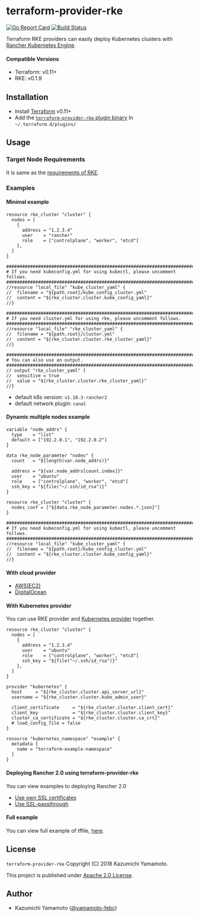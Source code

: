 # terraform-provider-rke


[![Go Report Card](https://goreportcard.com/badge/github.com/yamamoto-febc/terraform-provider-rke)](https://goreportcard.com/report/github.com/yamamoto-febc/terraform-provider-rke)
[![Build Status](https://travis-ci.org/yamamoto-febc/terraform-provider-rke.svg?branch=master)](https://travis-ci.org/yamamoto-febc/terraform-provider-rke)

Terraform RKE providers can easily deploy Kubernetes clusters with [Rancher Kubernetes Engine](https://github.com/rancher/rke).  

#### Compatible Versions

- Terraform: v0.11+
- RKE: v0.1.9 

## Installation

- Install [Terraform](https://www.terraform.io/downloads.html) v0.11+ 
- Add the [`terraform-provider-rke` plugin binary](https://github.com/yamamoto-febc/terraform-provider-rke/releases/latest) In `~/.terraform.d/plugins/` 

## Usage

### Target Node Requirements

It is same as the [requirements of RKE](https://github.com/rancher/rke/blob/master/README.md#requirements).  

### Examples

#### Minimal example

```hcl
resource rke_cluster "cluster" {
  nodes = [
    {
      address = "1.2.3.4"
      user    = "rancher"
      role    = ["controlplane", "worker", "etcd"]
    },
  ]
}

###############################################################################
# If you need kubeconfig.yml for using kubectl, please uncomment follows.
###############################################################################
//resource "local_file" "kube_cluster_yaml" {
//  filename = "${path.root}/kube_config_cluster.yml"
//  content = "${rke_cluster.cluster.kube_config_yaml}"
//}

###############################################################################
# If you need cluster.yml for using rke, please uncomment follows.
###############################################################################
//resource "local_file" "rke_cluster_yaml" {
//  filename = "${path.root}/cluster.yml"
//  content = "${rke_cluster.cluster.rke_cluster_yaml}"
//}

###############################################################################
# You can also use an output.
###############################################################################
// output "rke_cluster_yaml" {
//  sensitive = true
//  value = "${rke_cluster.cluster.rke_cluster_yaml}"
//}
```

* default k8s version: `v1.10.3-rancher2`
* default network plugin: `canal`

#### Dynamic multiple nodes example

```hcl
variable "node_addrs" {
  type    = "list"
  default = ["192.2.0.1", "192.2.0.2"]
}

data rke_node_parameter "nodes" {
  count   = "${length(var.node_addrs)}"

  address = "${var.node_addrs[count.index]}"
  user    = "ubuntu"
  role    = ["controlplane", "worker", "etcd"]
  ssh_key = "${file("~/.ssh/id_rsa")}"
}

resource rke_cluster "cluster" {
  nodes_conf = ["${data.rke_node_parameter.nodes.*.json}"]
}

###############################################################################
# If you need kubeconfig.yml for using kubectl, please uncomment follows.
###############################################################################
//resource "local_file" "kube_cluster_yaml" {
//  filename = "${path.root}/kube_config_cluster.yml"
//  content = "${rke_cluster.cluster.kube_config_yaml}"
//}
```

#### With cloud provider

- [AWS(EC2)](examples/aws_ec2)
- [DigitalOcean](examples/digitalocean)

#### With Kubernetes provider 

You can use RKE provider and [Kubernetes provider](https://www.terraform.io/docs/providers/kubernetes/index.html) together.

```hcl
resource rke_cluster "cluster" {
  nodes = [
    {
      address = "1.2.3.4"
      user    = "ubuntu"
      role    = ["controlplane", "worker", "etcd"]
      ssh_key = "${file("~/.ssh/id_rsa")}"
    },
  ]
}

provider "kubernetes" {
  host     = "${rke_cluster.cluster.api_server_url}"
  username = "${rke_cluster.cluster.kube_admin_user}"

  client_certificate     = "${rke_cluster.cluster.client_cert}"
  client_key             = "${rke_cluster.cluster.client_key}"
  cluster_ca_certificate = "${rke_cluster.cluster.ca_crt}"
  # load_config_file = false
}

resource "kubernetes_namespace" "example" {
  metadata {
    name = "terraform-example-namespace"
  }
}
```

#### Deploying Rancher 2.0 using terraform-provider-rke

You can view examples to deploying Rancher 2.0
 
 - [Use own SSL certificates](examples/rancher_server_minimal/example.tf)
 - [Use SSL-passthrough](examples/rancher_server_ssl_passthrough/example.tf)

#### Full example

You can view full example of tffile, [here](examples/full/example.tf).

## License

 `terraform-provider-rke` Copyright (C) 2018 Kazumichi Yamamoto.

  This project is published under [Apache 2.0 License](LICENSE.txt).
  
## Author

  * Kazumichi Yamamoto ([@yamamoto-febc](https://github.com/yamamoto-febc))
